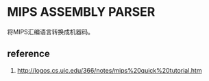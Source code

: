 # MIPS ASSEMBLY PARSER
将MIPS汇编语言转换成机器码。

## reference
1. http://logos.cs.uic.edu/366/notes/mips%20quick%20tutorial.htm